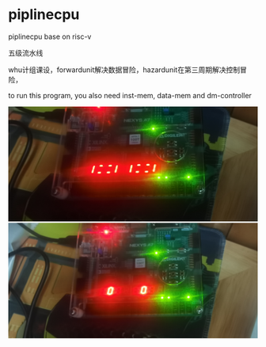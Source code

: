 # piplinecpu
piplinecpu base on risc-v

五级流水线

whu计组课设，forwardunit解决数据冒险，hazardunit在第三周期解决控制冒险，


to run this program, you also need inst-mem, data-mem and dm-controller


![image](https://github.com/relic2077/piplinecpu/blob/main/IMG_20230713_012643.jpg)
![image](https://github.com/relic2077/piplinecpu/blob/main/IMG_20230713_012648.jpg)
